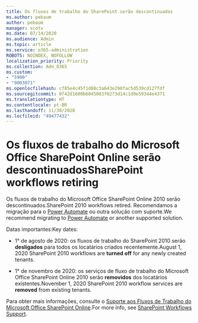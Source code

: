 ```yaml
---
title: Os fluxos de trabalho do SharePoint serão descontinuados
ms.author: pebaum
author: pebaum
manager: scotv
ms.date: 07/14/2020
ms.audience: Admin
ms.topic: article
ms.service: o365-administration
ROBOTS: NOINDEX, NOFOLLOW
localization_priority: Priority
ms.collection: Adm_O365
ms.custom:
- "5900"
- "9003071"
ms.openlocfilehash: cf85e4c45f1d88c3a643e298fac5d539cd127fdf
ms.sourcegitcommit: 0f42d1600b6845083f0273d14c1d9e59344e4371
ms.translationtype: HT
ms.contentlocale: pt-BR
ms.lasthandoff: 11/30/2020
ms.locfileid: "49477432"
---
```

# <a name="sharepoint-workflows-retiring"></a><span data-ttu-id="e8c03-102">Os fluxos de trabalho do Microsoft Office SharePoint Online serão descontinuados</span><span class="sxs-lookup"><span data-stu-id="e8c03-102">SharePoint workflows retiring</span></span>

<span data-ttu-id="e8c03-103">Os fluxos de trabalho do Microsoft Office SharePoint Online 2010 serão descontinuados.</span><span class="sxs-lookup"><span data-stu-id="e8c03-103">SharePoint 2010 workflows retired.</span></span> <span data-ttu-id="e8c03-104">Recomendamos a migração para o [Power Automate](https://docs.microsoft.com/power-automate/getting-started) ou outra solução com suporte.</span><span class="sxs-lookup"><span data-stu-id="e8c03-104">We recommend migrating to [Power Automate](https://docs.microsoft.com/power-automate/getting-started) or another supported solution.</span></span> 

<span data-ttu-id="e8c03-105">Datas importantes:</span><span class="sxs-lookup"><span data-stu-id="e8c03-105">Key dates:</span></span>

- <span data-ttu-id="e8c03-106">1° de agosto de 2020: os fluxos de trabalho do SharePoint 2010 serão **desligados** para todos os locatários criados recentemente.</span><span class="sxs-lookup"><span data-stu-id="e8c03-106">August 1, 2020 SharePoint 2010 workflows are **turned off** for any newly created tenants.</span></span>

- <span data-ttu-id="e8c03-107">1° de novembro de 2020: os serviços de fluxo de trabalho do Microsoft Office SharePoint Online 2010 serão **removidos** dos locatários existentes.</span><span class="sxs-lookup"><span data-stu-id="e8c03-107">November 1, 2020 SharePoint 2010 workflow services are **removed** from existing tenants.</span></span>

<span data-ttu-id="e8c03-108">Para obter mais informações, consulte o [Suporte aos Fluxos de Trabalho do Microsoft Office SharePoint Online](https://aka.ms/sp-workflows-support).</span><span class="sxs-lookup"><span data-stu-id="e8c03-108">For more info, see [SharePoint Workflows Support](https://aka.ms/sp-workflows-support).</span></span>
